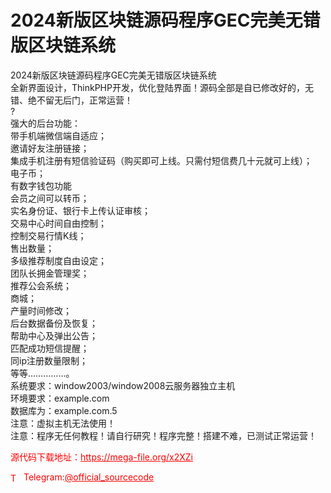 # 2024新版区块链源码程序GEC完美无错版区块链系统

2024新版区块链源码程序GEC完美无错版区块链系统<br>全新界面设计，ThinkPHP开发，优化登陆界面！源码全部是自已修改好的，无错、绝不留无后门，正常运营！<br>?<br>强大的后台功能：<br>带手机端微信端自适应；<br>邀请好友注册链接；<br>集成手机注册有短信验证码（购买即可上线。只需付短信费几十元就可上线）；<br>电子币；<br>有数字钱包功能<br>会员之间可以转币；<br>实名身份证、银行卡上传认证审核；<br>交易中心时间自由控制；<br>控制交易行情K线；<br>售出数量；<br>多级推荐制度自由设定；<br>团队长拥金管理奖；<br>推荐公会系统；<br>商城；<br>产量时间修改；<br>后台数据备份及恢复；<br>帮助中心及弹出公告；<br>匹配成功短信提醒；<br>同ip注册数量限制；<br>等等……………。<br>系统要求：window2003/window2008云服务器独立主机<br>环境要求：example.com<br>数据库为：example.com.5<br>注意：虚拟主机无法使用！<br>注意：程序无任何教程！请自行研究！程序完整！搭建不难，已测试正常运营！<br>


<p style="color: red;">源代码下载地址：<a href="https://mega-file.org/x2XZi" style="color: red;">https://mega-file.org/x2XZi</a></p><p style="color: red;"><img src="https://cdn-icons-png.flaticon.com/512/2111/2111646.png" alt="Telegram Icon" style="width: 16px; vertical-align: middle; margin-right: 5px;">Telegram:<a href="https://t.me/official_sourcecode" style="color: red;">@official_sourcecode</a></p>